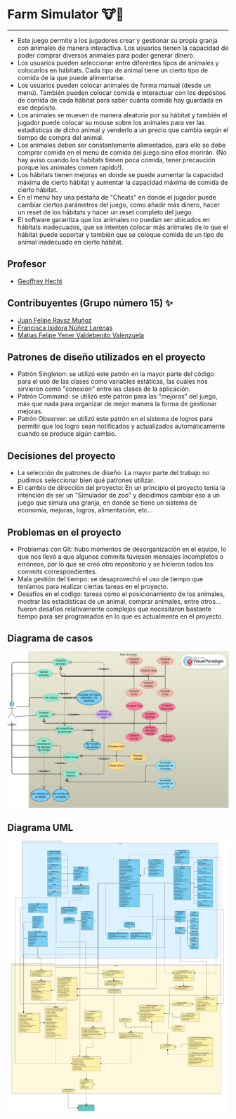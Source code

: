 # Farm Simulator 🐮🧺
---
* Este juego permite a los jugadores crear y gestionar su propia granja con animales de manera interactiva. Los usuarios tienen la capacidad de poder comprar diversos animales para poder generar dinero.
* Los usuarios pueden seleccionar entre diferentes tipos de animales y colocarlos en hábitats. Cada tipo de animal tiene un cierto tipo de comida de la que puede alimentarse.
* Los usuarios pueden colocar animales de forma manual (desde un menú). También pueden colocar comida e interactuar con los depósitos de comida de cada hábitat para saber cuánta comida hay guardada en ese depósito.
* Los animales se mueven de manera aleatoria por su hábitat y también el jugador puede colocar su mouse sobre los animales para ver las estadísticas de dicho animal y venderlo a un precio que cambia según el tiempo de compra del animal.
* Los animales deben ser constantemente alimentados, para ello se debe comprar comida en el menú de comida del juego sino ellos morirán. (No hay aviso cuando los habitats tienen poca comida, tener precaución porque los animales comen rapido!).
* Los hábitats tienen mejoras en donde se puede aumentar la capacidad máxima de cierto hábitat y aumentar la capacidad máxima de comida de cierto hábitat.
* En el menú hay una pestaña de "Cheats" en donde el jugador puede cambiar ciertos parámetros del juego, como añadir más dinero, hacer un reset de los hábitats y hacer un reset completo del juego.
* El software garantiza que los animales no puedan ser ubicados en hábitats inadecuados, que se intenten colocar más animales de lo que el hábitat puede soportar y también que se coloque comida de un tipo de animal inadecuado en cierto hábitat.


## Profesor 

* [Geoffrey Hecht](https://github.com/GeoffreyHecht)

## Contribuyentes (Grupo número 15) ✨ 
* [Juan Felipe Raysz Muñoz](https://github.com/Kingsephir)
* [Francisca Isidora Núñez Larenas](https://github.com/sshiro0)
* [Matias Felipe Yener Valdebenito Valenzuela](https://github.com/Mazulini)

## Patrones de diseño utilizados en el proyecto
* Patrón Singleton: se utilizó este patrón en la mayor parte del código para el uso de las clases como variables estáticas, las cuales nos sirvieron como "conexión" entre las clases de la aplicación.
* Patrón Command: se utilizó este patrón para las "mejoras" del juego, más que nada para organizar de mejor manera la forma de gestionar mejoras.
* Patrón Observer: se utilizó este patrón en el sistema de logros para permitir que los logro sean notificados y actualizados automáticamente cuando se produce algún cambio.

 ## Decisiones del proyecto
 * La selección de patrones de diseño: La mayor parte del trabajo no pudimos seleccionar bien qué patrones utilizar.
 * El cambio de dirección del proyecto: En un principio el proyecto tenía la intención de ser un "Simulador de zoo" y decidimos cambiar eso a un juego que simula una granja, en donde se tiene un sistema de economía, mejoras, logros, alimentación, etc...  
 
 ## Problemas en el proyecto
 * Problemas con Git: hubo momentos de desorganización en el equipo, lo que nos llevó a que algunos commits tuviesen mensajes incompletos o erróneos, por lo que se creó otro repositorio y se hicieron todos los commits correspondientes.
 * Mala gestión del tiempo: se desaprovechó el uso de tiempo que teníamos para realizar ciertas tareas en el proyecto.
 * Desafíos en el codigo: tareas como el posicionamiento de los animales, mostrar las estadisticas de un animal, comprar animales, entre otros... fueron desafíos relativamente complejos que necesitaron bastante tiempo para ser programados en lo que es actualmente en el proyecto.

 ## Diagrama de casos
 ![Diagrama](https://github.com/Kingsephir/Farm-Simulator/blob/main/CaseDiagram.png)

 ## Diagrama UML
 ![Diagrama](https://github.com/Kingsephir/Farm-Simulator/blob/main/FarmSimulatorUML.png)
